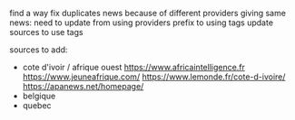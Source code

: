 find a way fix duplicates news because of different providers giving same news:
need to update from using providers prefix to using tags
update sources to use tags

sources to add:

- cote d'ivoir / afrique ouest
  https://www.africaintelligence.fr
  https://www.jeuneafrique.com/
  https://www.lemonde.fr/cote-d-ivoire/
  https://apanews.net/homepage/
- belgique
- quebec

